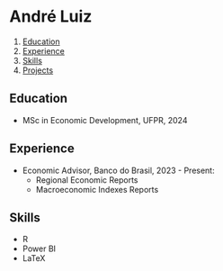 # André Luiz

1. [Education](#education)
2. [Experience](#experience)
3. [Skills](#skills)
4. [Projects](#projects)

## Education <a name="education"></a>
- MSc in Economic Development, UFPR, 2024

## Experience <a name="experience"></a>
- Economic Advisor, Banco do Brasil, 2023 - Present:
  - Regional Economic Reports
  - Macroeconomic Indexes Reports

## Skills <a name="skills"></a>
- R
- Power BI
- LaTeX

<!--
## Projects <a name="projects"></a>
- Project 1: Description and link (if applicable)
- Project 2: Description and link (if applicable)
-->


